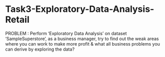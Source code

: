 # Task3-Exploratory-Data-Analysis-Retail
PROBLEM : Perform ‘Exploratory Data Analysis’ on dataset ‘SampleSuperstore’, as a business manager, try to find out the weak areas where you can work to make more profit & what all business problems you can derive by exploring the data? 

